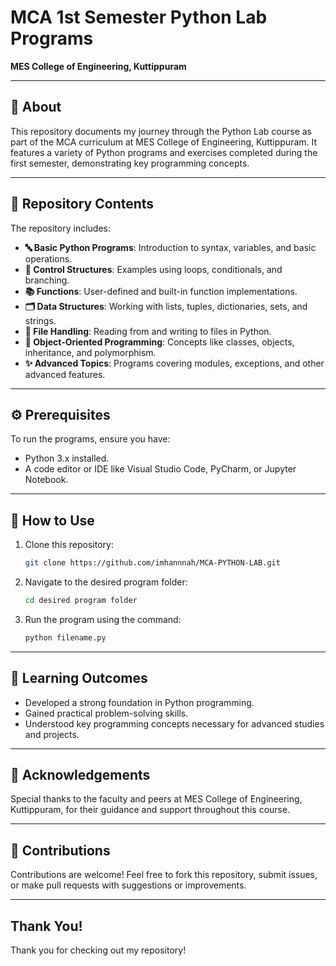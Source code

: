 
# MCA 1st Semester Python Lab Programs  
**MES College of Engineering, Kuttippuram**  

---

## 📘 About  
This repository documents my journey through the Python Lab course as part of the MCA curriculum at MES College of Engineering, Kuttippuram. It features a variety of Python programs and exercises completed during the first semester, demonstrating key programming concepts.

---

## 📂 Repository Contents  
The repository includes:  
- **🔤 Basic Python Programs**: Introduction to syntax, variables, and basic operations.  
- **🔁 Control Structures**: Examples using loops, conditionals, and branching.  
- **📚 Functions**: User-defined and built-in function implementations.  
- **🗂️ Data Structures**: Working with lists, tuples, dictionaries, sets, and strings.  
- **📁 File Handling**: Reading from and writing to files in Python.  
- **🧱 Object-Oriented Programming**: Concepts like classes, objects, inheritance, and polymorphism.  
- **✨ Advanced Topics**: Programs covering modules, exceptions, and other advanced features.  

---

## ⚙️ Prerequisites  
To run the programs, ensure you have:  
- Python 3.x installed.  
- A code editor or IDE like Visual Studio Code, PyCharm, or Jupyter Notebook.

---

## 🚀 How to Use  
1. Clone this repository:  
   ```bash
   git clone https://github.com/imhannnah/MCA-PYTHON-LAB.git
   ```
2. Navigate to the desired program folder:  
   ```bash
   cd desired program folder
   ```
3. Run the program using the command:  
   ```bash
   python filename.py
   ```

---

## 🎯 Learning Outcomes  
- Developed a strong foundation in Python programming.  
- Gained practical problem-solving skills.  
- Understood key programming concepts necessary for advanced studies and projects.

---

## 🙌 Acknowledgements  
Special thanks to the faculty and peers at MES College of Engineering, Kuttippuram, for their guidance and support throughout this course.  

---

## 🤝 Contributions  
Contributions are welcome! Feel free to fork this repository, submit issues, or make pull requests with suggestions or improvements.  

---
## Thank You!
Thank you for checking out my repository!
